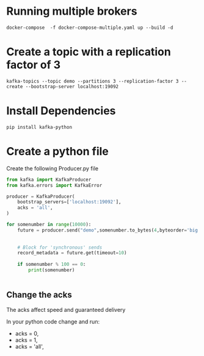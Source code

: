 # Running multiple brokers
```
docker-compose  -f docker-compose-multiple.yaml up --build -d

```

# Create a topic with a replication factor of 3
```
kafka-topics --topic demo --partitions 3 --replication-factor 3 --create --bootstrap-server localhost:19092
```


# Install Dependencies
```
pip install kafka-python
```


# Create a python file

Create the following Producer.py file
```py
from kafka import KafkaProducer
from kafka.errors import KafkaError

producer = KafkaProducer(
    bootstrap_servers=['localhost:19092'], 
    acks = 'all',
)

for somenumber in range(10000):
    future = producer.send("demo",somenumber.to_bytes(4,byteorder='big'), b'msg')
    
    
    # Block for 'synchronous' sends
    record_metadata = future.get(timeout=10)
   
    if somenumber % 100 == 0:
        print(somenumber)
    

```

## Change the acks

The acks affect speed and guaranteed delivery

In your python code change and run:

* acks = 0,
* acks = 1,
* acks = 'all',